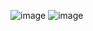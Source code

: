 ![image](https://github.com/heesoo-park/ForCodeKata/assets/80674868/418fb4aa-76fb-43c6-8899-7a3cd8cc0dd4)
![image](https://github.com/heesoo-park/ForCodeKata/assets/80674868/5cd264cd-3295-43ac-a706-c5a573e84abf)
